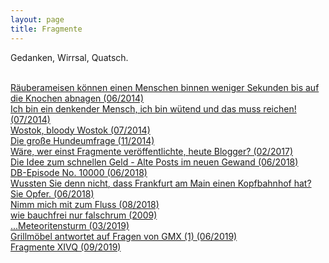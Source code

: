 ```yaml
---
layout: page
title: Fragmente
---
```


Gedanken, Wirrsal, Quatsch. <br><br>

[Räuberameisen können einen Menschen binnen weniger Sekunden bis auf die Knochen abnagen (06/2014)](https://grillmoebel.github.io/2014/06/26/ninth-post/)<br>
[Ich bin ein denkender Mensch, ich bin wütend und das muss reichen! (07/2014)](https://grillmoebel.github.io/2014/07/13/eleventh-post/)<br>
[Wostok, bloody Wostok (07/2014)](https://grillmoebel.github.io/2014/07/27/fourteenth-post/)<br>
[Die große Hundeumfrage (11/2014)](https://grillmoebel.github.io/2014/11/21/twentyeighth-today-with-correct-spelling-post/)<br>
[Wäre, wer einst Fragmente veröffentlichte, heute Blogger? (02/2017)](https://grillmoebel.github.io/2017/02/26/twnetyeighth-post/)<br>
[Die Idee zum schnellen Geld - Alte Posts im neuen Gewand (06/2018)](https://grillmoebel.github.io/2018/06/03/sixtyeighth-post/)<br>
[DB-Episode No. 10000 (06/2018)](https://grillmoebel.github.io/2018/06/03/sixtyninth-post/)<br>
[Wussten Sie denn nicht, dass Frankfurt am Main einen Kopfbahnhof hat? Sie Opfer. (06/2018)](https://grillmoebel.github.io/2018/06/07/seventieth-post/)<br>
[Nimm mich mit zum Fluss (08/2018)](https://grillmoebel.github.io/2018/08/15/seventysixth-post/)<br>
[wie bauchfrei nur falschrum (2009)](https://grillmoebel.github.io/2019/03/16/ninetythird-post/)<br>
[...Meteoritensturm (03/2019)](https://grillmoebel.github.io/2019/03/20/ninetyfourth-post/)<br>
[Grillmöbel antwortet auf Fragen von GMX (1) (06/2019)](https://grillmoebel.github.io/2019/06/23/second-post/)<br>
[Fragmente XIVQ (09/2019)](https://grillmoebel.github.io/2019/09/18/twelvth-post/)<br>

